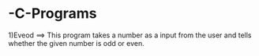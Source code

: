 # -C-Programs
1)Eveod ==> This program takes a number as a input from the user and tells whether the given number is odd or even.
